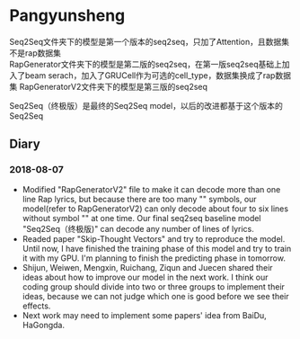 ﻿# Pangyunsheng
Seq2Seq文件夹下的模型是第一个版本的seq2seq，只加了Attention，且数据集不是rap数据集  
RapGenerator文件夹下的模型是第二版的seq2seq，在第一版seq2seq基础上加入了beam serach，加入了GRUCell作为可选的cell_type，数据集换成了rap数据集
RapGeneratorV2文件夹下的模型是第三版的seq2seq

Seq2Seq（终极版）是最终的Seq2Seq model，以后的改进都基于这个版本的Seq2Seq
## Diary
### 2018-08-07
* Modified "RapGeneratorV2" file to make it can decode more than one line Rap lyrics, but because there are too many "<UNK>" symbols, our model(refer to RapGeneratorV2) can only decode about four to six lines without symbol "<UNK>" at one time. Our final seq2seq baseline model "Seq2Seq（终极版)" can decode any number of lines of lyrics.  
* Readed paper "Skip-Thought Vectors" and try to reproduce the model. Until now, I have finished the training phase of this model and try to train it with my GPU. I'm planning to finish the predicting phase in tomorrow.  
* Shijun, Weiwen, Mengxin, Ruichang, Ziqun and Juecen shared their ideas about how to improve our model in the next work. I think our coding group should divide into two or three groups to implement their ideas, because we can not judge which one is good before we see their effects.  
* Next work may need to implement some papers' idea from BaiDu, HaGongda.
